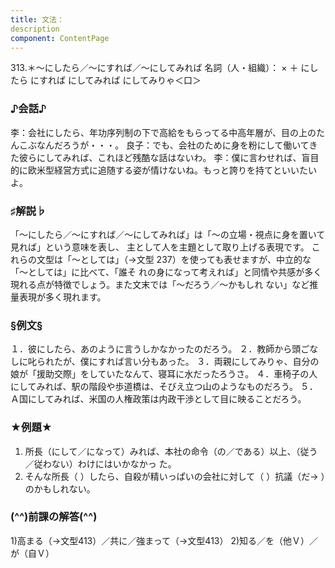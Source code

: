```yaml
---
title: 文法：
description
component: ContentPage
---
```



313.＊～にしたら／～にすれば／～にしてみれば
名詞（人・組織）： × ＋ にしたら
にすれば
にしてみれば
にしてみりゃ＜口＞
### ♪会話♪
李：会社にしたら、年功序列制の下で高給をもらってる中高年層が、目の上のたんこぶなんだろうが・・・。 良子：でも、会社のために身を粉にして働いてきた彼らにしてみれば、これほど残酷な話はないわ。
李：僕に言わせれば、盲目的に欧米型経営方式に追随する姿が情けないね。もっと誇りを持てといいたいよ。
### ♯解説♭
「～にしたら／～にすれば／～にしてみれば」は「～の立場・視点に身を置いて見れば」という意味を表し、 主として人を主題として取り上げる表現です。
これらの文型は「～としては」（→文型 237）を使っても表せますが、中立的な「～としては」に比べて、「誰そ れの身になって考えれば」と同情や共感が多く現れる点が特徴でしょう。また文末では「～だろう／～かもしれ ない」など推量表現が多く現れます。
### §例文§
１．彼にしたら、あのように言うしかなかったのだろう。
２．教師から頭ごなしに叱られたが、僕にすれば言い分もあった。
３．両親にしてみりゃ、自分の娘が「援助交際」をしていたなんて、寝耳に水だったろうさ。
４．車椅子の人にしてみれば、駅の階段や歩道橋は、そびえ立つ山のようなものだろう。
５．Ａ国にしてみれば、米国の人権政策は内政干渉として目に映ることだろう。
### ★例題★
1) 所長（にして／になって）みれば、本社の命令（の／である）以上、（従う／従わない）わけにはいかなかっ
た。    
2) そんな所長（ ）したら、自殺が精いっぱいの会社に対して（ ）抗議（だ→ ）のかもしれない。
### (^^)前課の解答(^^)
1)高まる（→文型413）／共に／強まって（→文型413）
2)知る／を（他Ｖ）／が（自Ｖ）
